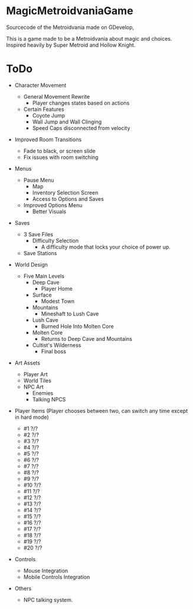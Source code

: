 # MagicMetroidvaniaGame
 Sourcecode of the Metroidvania made on GDevelop, 

This is a game made to be a Metroidvania about magic and choices.
Inspired heavily by Super Metroid and Hollow Knight.

# ToDo
- Character Movement
	- General Movement Rewrite
		- Player changes states based on actions
	- Certain Features
		- Coyote Jump
		- Wall Jump and Wall Clinging
		- Speed Caps disconnected from velocity

- Improved Room Transitions
	- Fade to black, or screen slide
	- Fix issues with room switching

- Menus
	- Pause Menu
		- Map
		- Inventory Selection Screen
		- Access to Options and Saves
	- Improved Options Menu
		- Better Visuals

- Saves
	- 3 Save Files
		- Difficulty Selection
			- A difficulty mode that locks your choice of power up.
	- Save Stations

- World Design
	- Five Main Levels
		- Deep Cave
			- Player Home
		- Surface
			- Modest Town
		- Mountains
			- Mineshaft to Lush Cave
		- Lush Cave
			- Burned Hole Into Molten Core
		- Molten Core
			- Returns to Deep Cave and Mountains
		- Cultist's Wilderness
			- Final boss

- Art Assets
	- Player Art
	- World Tiles
	- NPC Art
		- Enemies
		- Talking NPCS

- Player Items (Player chooses between two, can switch any time except in hard mode)
	- #1 ?/?
	- #2 ?/?
	- #3 ?/?
	- #4 ?/?
	- #5 ?/?
	- #6 ?/?
	- #7 ?/?
	- #8 ?/?
	- #9 ?/?
	- #10 ?/?
	- #11 ?/?
	- #12 ?/?
	- #13 ?/?
	- #14 ?/?
	- #15 ?/?
	- #16 ?/?
	- #17 ?/?
	- #18 ?/?
	- #19 ?/?
	- #20 ?/?

- Controls
	- Mouse Integration
	- Mobile Controls Integration

- Others
	- NPC talking system.